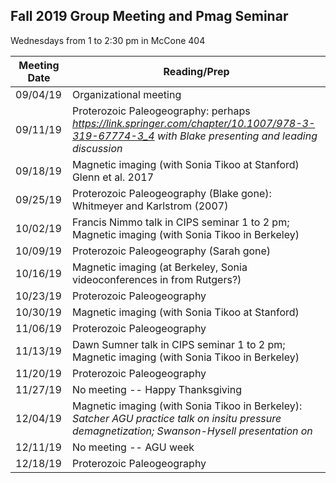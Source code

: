 ## Fall 2019 Group Meeting and Pmag Seminar

Wednesdays from 1 to 2:30 pm in McCone 404

| Meeting Date | Reading/Prep |
|--------------|--------------|
|09/04/19| Organizational meeting |
|09/11/19| Proterozoic Paleogeography: perhaps *https://link.springer.com/chapter/10.1007/978-3-319-67774-3_4 with Blake presenting and leading discussion* |
|09/18/19| Magnetic imaging (with Sonia Tikoo at Stanford) Glenn et al. 2017 |
|09/25/19| Proterozoic Paleogeography (Blake gone): Whitmeyer and Karlstrom (2007) |
|10/02/19| Francis Nimmo talk in CIPS seminar 1 to 2 pm; Magnetic imaging (with Sonia Tikoo in Berkeley) | 
|10/09/19| Proterozoic Paleogeography (Sarah gone) | 
|10/16/19| Magnetic imaging (at Berkeley, Sonia videoconferences in from Rutgers?)| 
|10/23/19| Proterozoic Paleogeography |
|10/30/19| Magnetic imaging (with Sonia Tikoo at Stanford)| 
|11/06/19| Proterozoic Paleogeography | 
|11/13/19| Dawn Sumner talk in CIPS seminar 1 to 2 pm; Magnetic imaging (with Sonia Tikoo in Berkeley) | 
|11/20/19| Proterozoic Paleogeography|
|11/27/19| No meeting -- Happy Thanksgiving |
|12/04/19| Magnetic imaging (with Sonia Tikoo in Berkeley): *Satcher AGU practice talk on insitu pressure demagnetization; Swanson-Hysell presentation on*  |
|12/11/19| No meeting -- AGU week |
|12/18/19| Proterozoic Paleogeography |
